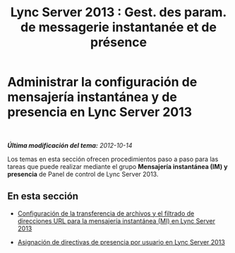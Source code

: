 ﻿---
title: "Lync Server 2013 : Gest. des param. de messagerie instantanée et de présence"
TOCTitle: Administrar la configuración de mensajería instantánea y de presencia
ms:assetid: a01b8384-16a1-41b5-a00a-fdb9afb5aa88
ms:mtpsurl: https://technet.microsoft.com/es-es/library/Gg182558(v=OCS.15)
ms:contentKeyID: 48276160
ms.date: 01/07/2017
mtps_version: v=OCS.15
ms.translationtype: HT
---

# Administrar la configuración de mensajería instantánea y de presencia en Lync Server 2013

 

_**Última modificación del tema:** 2012-10-14_

Los temas en esta sección ofrecen procedimientos paso a paso para las tareas que puede realizar mediante el grupo **Mensajería instantánea (IM) y presencia** de Panel de control de Lync Server 2013.

## En esta sección

  - [Configuración de la transferencia de archivos y el filtrado de direcciones URL para la mensajería instantánea (MI) en Lync Server 2013](lync-server-2013-configuring-file-transfer-and-url-filtering-for-instant-messaging-im.md)

  - [Asignación de directivas de presencia por usuario en Lync Server 2013](lync-server-2013-assigning-per-user-presence-policies.md)

